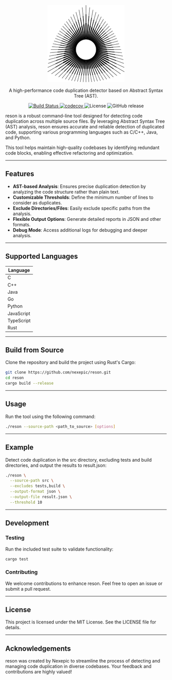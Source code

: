 <p align="center">
    <a href="https://nexepic.github.io/reson">
        <picture>
            <source srcset="./docs/_media/icon-light.svg" media="(prefers-color-scheme: dark)">
            <img src="./docs/_media/icon.svg" alt="icon" />
        </picture>
    </a>
</p>

<p align="center">
  A high-performance code duplication detector based on Abstract Syntax Tree (AST).
</p>

<p align="center">
    <a href="https://github.com/nexepic/reson/actions/workflows/ci.yml">
        <img alt="Build Status" src="https://github.com/nexepic/reson/actions/workflows/ci.yml/badge.svg" />
    </a>
    <a href="https://codecov.io/gh/nexepic/reson">
        <img alt="codecov" src="https://codecov.io/gh/nexepic/reson/branch/main/graph/badge.svg" />
    </a>
    <a>
        <img alt="License" src="https://img.shields.io/github/license/nexepic/reson">
    </a>
    <a>
        <img alt="GitHub release" src="https://img.shields.io/github/v/release/nexepic/reson">
    </a>
</p>

reson is a robust command-line tool designed for detecting code duplication across multiple source files. By leveraging Abstract Syntax Tree (AST) analysis, reson ensures accurate and reliable detection of duplicated code, supporting various programming languages such as C/C++, Java, and Python.

This tool helps maintain high-quality codebases by identifying redundant code blocks, enabling effective refactoring and optimization.

---

## Features

- **AST-based Analysis**: Ensures precise duplication detection by analyzing the code structure rather than plain text.
- **Customizable Thresholds**: Define the minimum number of lines to consider as duplicates.
- **Exclude Directories/Files**: Easily exclude specific paths from the analysis.
- **Flexible Output Options**: Generate detailed reports in JSON and other formats.
- **Debug Mode**: Access additional logs for debugging and deeper analysis.

---

## Supported Languages

| Language     |
|--------------|
| C            |
| C++          |
| Java         |
| Go           |
| Python       |
| JavaScript   |
| TypeScript   |
| Rust         |

---

## Build from Source

Clone the repository and build the project using Rust's Cargo:

```bash
git clone https://github.com/nexepic/reson.git
cd reson
cargo build --release
```

---

## Usage

Run the tool using the following command:

```bash
./reson --source-path <path_to_source> [options]
```

---

## Example

Detect code duplication in the src directory, excluding tests and build directories, and output the results to result.json:

```bash
./reson \
  --source-path src \
  --excludes tests,build \
  --output-format json \
  --output-file result.json \
  --threshold 10
```

---

## Development

### Testing

Run the included test suite to validate functionality:

```bash
cargo test
```

### Contributing

We welcome contributions to enhance reson. Feel free to open an issue or submit a pull request.

---

## License

This project is licensed under the MIT License. See the LICENSE file for details.

---

## Acknowledgements

reson was created by Nexepic to streamline the process of detecting and managing code duplication in diverse codebases. Your feedback and contributions are highly valued!
